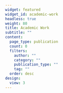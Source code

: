 ```yaml
---
widget: featured
widget_id: academic-work
headless: true
weight: 80
title: Academic Work
subtitle: ""
content:
  page_type: publication
  count: 0
  filters:
    author: ""
    category: ""
    publication_type: ""
    tag: ""
  order: desc
design:
  view: 3
---
```

